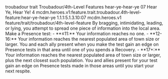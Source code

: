 <ability>
  <metadata>
    <class>troubadour</class>
    <feature_type>trait</feature_type>
    <file_dpath>Troubadour/4th-Level Features</file_dpath>
    <item_id>hear-ye-hear-ye</item_id>
    <item_index>07</item_index>
    <item_name>Hear Ye, Hear Ye!</item_name>
    <level>4</level>
    <scc>mcdm.heroes.v1:feature.trait.troubadour.4th-level-feature:hear-ye-hear-ye</scc>
    <scdc>1.1.1:5.1.3.10:07</scdc>
    <source>mcdm.heroes.v1</source>
    <type>feature/trait/troubadour/4th-level-feature</type>
  </metadata>
  <effects>
    <effect type="mundane">By bragging, intimidating, leading, or lying, you attempt to spread one piece of information into the local area. Make a Presence test:
- **≤11:** Your information reaches no one.
- **12-16:** Your information reaches the nearest populated area of town size or larger. You and each ally present when you make the test gain an edge on Presence tests in that area until one of you spends a Recovery.
- **17+:** Your information reaches the nearest populated area of town size or larger, plus the next closest such population. You and allies present for your test gain an edge on Presence tests made in those areas until you start your next respite.</effect>
  </effects>
</ability>
